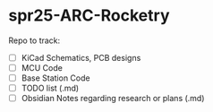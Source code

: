 # spr25-ARC-Rocketry
Repo to track:

  - [ ] KiCad Schematics, PCB designs
  - [ ] MCU Code
  - [ ] Base Station Code
  - [ ] TODO list (.md)
  - [ ] Obsidian Notes regarding research or plans (.md)
